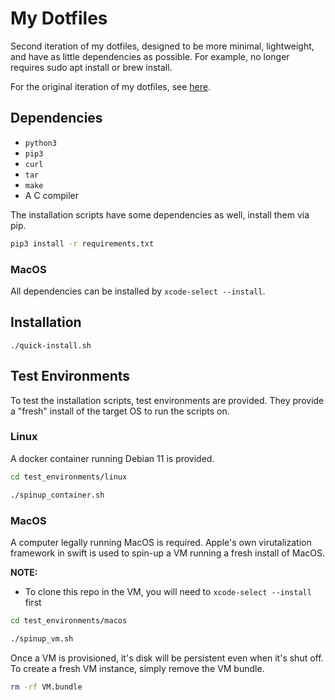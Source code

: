 # My Dotfiles

Second iteration of my dotfiles, designed to be more minimal, lightweight, and have
as little dependencies as possible. For example, no longer requires sudo apt install
or brew install.

For the original iteration of my dotfiles, see [here](https://github.com/RyanJMah/dotfiles).

## Dependencies

* `python3`
* `pip3`
* `curl`
* `tar`
* `make`
* A C compiler

The installation scripts have some dependencies as well, install them via pip.

```bash
pip3 install -r requirements.txt
```

### MacOS

All dependencies can be installed by `xcode-select --install`.

## Installation

```shell
./quick-install.sh
```

## Test Environments

To test the installation scripts, test environments are provided. They
provide a "fresh" install of the target OS to run the scripts on.

### Linux

A docker container running Debian 11 is provided.

```bash
cd test_environments/linux

./spinup_container.sh
```

### MacOS

A computer legally running MacOS is required. Apple's own virutalization
framework in swift is used to spin-up a VM running a fresh install of MacOS.

**NOTE:**
* To clone this repo in the VM, you will need to `xcode-select --install` first

```bash
cd test_environments/macos

./spinup_vm.sh
```

Once a VM is provisioned, it's disk will be persistent even when it's shut off.
To create a fresh VM instance, simply remove the VM bundle.

```bash
rm -rf VM.bundle
```
